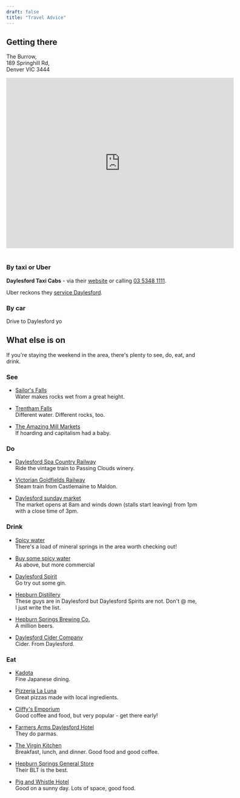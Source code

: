 ```yaml
---
draft: false
title: "Travel Advice"
---
```


## Getting there

The Burrow,  
189 Springhill Rd,  
Denver VIC 3444

<iframe src="https://www.google.com/maps/embed?pb=!1m18!1m12!1m3!1d4042.3292028622577!2d144.30506287664113!3d-37.28697057211228!2m3!1f0!2f0!3f0!3m2!1i1024!2i768!4f13.1!3m3!1m2!1s0x6ad727c702c6e941%3A0xb2b14ebf7df981d5!2sThe%20Burrow!5e1!3m2!1sen!2sau!4v1758003628810!5m2!1sen!2sau" width="600" height="450" style="border:0;" allowfullscreen="" loading="lazy" referrerpolicy="no-referrer-when-downgrade"></iframe>

<br>
<br>

### By taxi or Uber

**Daylesford Taxi Cabs** - via their [website](https://discoverdaylesford.com/daylesford-taxi-service/) or calling [03 5348 1111](tel:0353481111).

Uber reckons they [service Daylesford](https://www.uber.com/global/en/r/cities/daylesford-hepburn-springs-vic-au/]).

### By car

Drive to Daylesford yo

## What else is on

If you're staying the weekend in the area, there's plenty to see, do, eat, and drink.

### See

- [Sailor's Falls](https://maps.app.goo.gl/oPJEA3dqjiyJrN9V6)<br>
Water makes rocks wet from a great height.

- [Trentham Falls](https://maps.app.goo.gl/sJkh7oxDUdJ3cp4H6)<br>
Different water. Different rocks, too.

- [The Amazing Mill Markets](http://www.millmarkets.com.au/daylesford/)<br>
If hoarding and capitalism had a baby.

### Do

- [Daylesford Spa Country Railway](https://www.facebook.com/daylesfordrailway)<br>
Ride the vintage train to Passing Clouds winery.

- [Victorian Goldfields Railway](https://www.vgr.com.au/)<br>
Steam train from Castlemaine to Maldon. 

- [Daylesford sunday market](https://daylesfordsundaymarket.com.au/)<Br>
The market opens at 8am and winds down (stalls start leaving) from 1pm with a close time of 3pm.


### Drink

- [Spicy water](https://www.mineralspringsvictoria.com.au/)<br>
There's a load of mineral springs in the area worth checking out!

- [Buy some spicy water](https://mineralspringsco.com/)<br>
As above, but more commercial

- [Daylesford Spirit](https://daylesfordspirit.com.au/)<br>
Go try out some gin.

- [Hepburn Distillery](https://hepburndistillery.com/)<br>
These guys are in Daylesford but Daylesford Spirits are not. Don't @ me, I just write the list.

- [Hepburn Springs Brewing Co.](https://www.hepburnspringsbrewingco.com.au/)<br>
A million beers.

- [Daylesford Cider Company](http://www.daylesfordcider.com.au/)<br>
Cider. From Daylesford.

### Eat

- [Kadota](http://kadotarestaurant.com.au/)<br>
Fine Japanese dining.

- [Pizzeria La Luna](https://pizzerialaluna.com.au/)<br>
Great pizzas made with local ingredients.

- [Cliffy's Emporium](https://www.cliffysemporium.com.au/)<br>
Good coffee and food, but very popular - get there early!

- [Farmers Arms Daylesford Hotel](http://farmersarmsdaylesford.com.au/)<br>
They do parmas. 

- [The Virgin Kitchen](https://bellinzona.com.au/dining-at-bellinzona-daylesford/)<br>
Breakfast, lunch, and dinner. Good food and good coffee.

- [Hepburn Springs General Store](https://www.hepburngeneralstore.com.au/#!the-store/ch8j)<br>
Their BLT is the best.

- [Pig and Whistle Hotel](http://www.pigandwhistlehotel.com.au/)<br>
Good on a sunny day. Lots of space, good food.